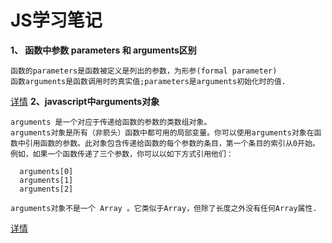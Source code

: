 # JS学习笔记
**1、 函数中参数 parameters 和 arguments区别**

    函数的parameters是函数被定义是列出的参数，为形参(formal parameter)
    函数arguments是函数调用时的真实值;parameters是arguments初始化时的值.
[详情](https://developer.mozilla.org/en-US/docs/Glossary/Parameter)
**2、javascript中arguments对象**
   
    arguments 是一个对应于传递给函数的参数的类数组对象。
    arguments对象是所有（非箭头）函数中都可用的局部变量。你可以使用arguments对象在函数中引用函数的参数。此对象包含传递给函数的每个参数的条目，第一个条目的索引从0开始。例如，如果一个函数传递了三个参数，你可以以如下方式引用他们：
```
  arguments[0]
  arguments[1]
  arguments[2]
```
    arguments对象不是一个 Array 。它类似于Array，但除了长度之外没有任何Array属性.
[详情](https://developer.mozilla.org/zh-CN/docs/Web/JavaScript/Reference/Functions/arguments)
